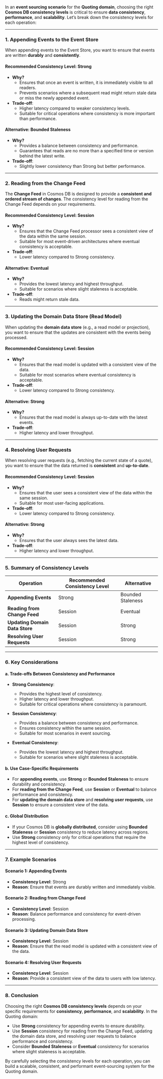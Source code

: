 In an **event sourcing scenario** for the **Quoting domain**, choosing the right **Cosmos DB consistency levels** is critical to ensure **data consistency**, **performance**, and **scalability**. Let’s break down the consistency levels for each operation:

---

### **1. Appending Events to the Event Store**
When appending events to the Event Store, you want to ensure that events are written **durably** and **consistently**.

#### **Recommended Consistency Level**: **Strong**
- **Why?**
  - Ensures that once an event is written, it is immediately visible to all readers.
  - Prevents scenarios where a subsequent read might return stale data or miss the newly appended event.
- **Trade-off**:
  - Higher latency compared to weaker consistency levels.
  - Suitable for critical operations where consistency is more important than performance.

#### **Alternative**: **Bounded Staleness**
- **Why?**
  - Provides a balance between consistency and performance.
  - Guarantees that reads are no more than a specified time or version behind the latest write.
- **Trade-off**:
  - Slightly lower consistency than Strong but better performance.

---

### **2. Reading from the Change Feed**
The **Change Feed** in Cosmos DB is designed to provide a **consistent and ordered stream of changes**. The consistency level for reading from the Change Feed depends on your requirements.

#### **Recommended Consistency Level**: **Session**
- **Why?**
  - Ensures that the Change Feed processor sees a consistent view of the data within the same session.
  - Suitable for most event-driven architectures where eventual consistency is acceptable.
- **Trade-off**:
  - Lower latency compared to Strong consistency.

#### **Alternative**: **Eventual**
- **Why?**
  - Provides the lowest latency and highest throughput.
  - Suitable for scenarios where slight staleness is acceptable.
- **Trade-off**:
  - Reads might return stale data.

---

### **3. Updating the Domain Data Store (Read Model)**
When updating the **domain data store** (e.g., a read model or projection), you want to ensure that the updates are consistent with the events being processed.

#### **Recommended Consistency Level**: **Session**
- **Why?**
  - Ensures that the read model is updated with a consistent view of the data.
  - Suitable for most scenarios where eventual consistency is acceptable.
- **Trade-off**:
  - Lower latency compared to Strong consistency.

#### **Alternative**: **Strong**
- **Why?**
  - Ensures that the read model is always up-to-date with the latest events.
- **Trade-off**:
  - Higher latency and lower throughput.

---

### **4. Resolving User Requests**
When resolving user requests (e.g., fetching the current state of a quote), you want to ensure that the data returned is **consistent** and **up-to-date**.

#### **Recommended Consistency Level**: **Session**
- **Why?**
  - Ensures that the user sees a consistent view of the data within the same session.
  - Suitable for most user-facing applications.
- **Trade-off**:
  - Lower latency compared to Strong consistency.

#### **Alternative**: **Strong**
- **Why?**
  - Ensures that the user always sees the latest data.
- **Trade-off**:
  - Higher latency and lower throughput.

---

### **5. Summary of Consistency Levels**

| **Operation**                     | **Recommended Consistency Level** | **Alternative**       |
|-----------------------------------|-----------------------------------|-----------------------|
| **Appending Events**              | Strong                            | Bounded Staleness     |
| **Reading from Change Feed**      | Session                           | Eventual              |
| **Updating Domain Data Store**    | Session                           | Strong                |
| **Resolving User Requests**       | Session                           | Strong                |

---

### **6. Key Considerations**

#### **a. Trade-offs Between Consistency and Performance**
- **Strong Consistency**:
  - Provides the highest level of consistency.
  - Higher latency and lower throughput.
  - Suitable for critical operations where consistency is paramount.

- **Session Consistency**:
  - Provides a balance between consistency and performance.
  - Ensures consistency within the same session.
  - Suitable for most scenarios in event sourcing.

- **Eventual Consistency**:
  - Provides the lowest latency and highest throughput.
  - Suitable for scenarios where slight staleness is acceptable.

#### **b. Use Case-Specific Requirements**
- For **appending events**, use **Strong** or **Bounded Staleness** to ensure durability and consistency.
- For **reading from the Change Feed**, use **Session** or **Eventual** to balance performance and consistency.
- For **updating the domain data store** and **resolving user requests**, use **Session** to ensure a consistent view of the data.

#### **c. Global Distribution**
- If your Cosmos DB is **globally distributed**, consider using **Bounded Staleness** or **Session** consistency to reduce latency across regions.
- Use **Strong** consistency only for critical operations that require the highest level of consistency.

---

### **7. Example Scenarios**

#### **Scenario 1: Appending Events**
- **Consistency Level**: Strong
- **Reason**: Ensure that events are durably written and immediately visible.

#### **Scenario 2: Reading from Change Feed**
- **Consistency Level**: Session
- **Reason**: Balance performance and consistency for event-driven processing.

#### **Scenario 3: Updating Domain Data Store**
- **Consistency Level**: Session
- **Reason**: Ensure that the read model is updated with a consistent view of the data.

#### **Scenario 4: Resolving User Requests**
- **Consistency Level**: Session
- **Reason**: Provide a consistent view of the data to users with low latency.

---

### **8. Conclusion**
Choosing the right **Cosmos DB consistency levels** depends on your specific requirements for **consistency**, **performance**, and **scalability**. In the Quoting domain:
- Use **Strong** consistency for appending events to ensure durability.
- Use **Session** consistency for reading from the Change Feed, updating the domain data store, and resolving user requests to balance performance and consistency.
- Consider **Bounded Staleness** or **Eventual** consistency for scenarios where slight staleness is acceptable.

By carefully selecting the consistency levels for each operation, you can build a scalable, consistent, and performant event-sourcing system for the Quoting domain.
